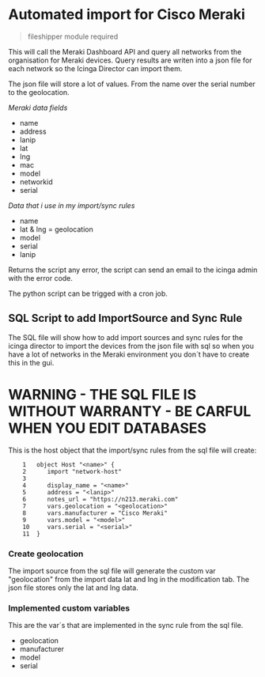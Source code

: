 # Automated import for Cisco Meraki

> fileshipper module required

This will call the Meraki Dashboard API and query all networks from the organisation for Meraki devices.
Query results are writen into a json file for each network so the Icinga Director can import them.

The json file will store a lot of values. From the name over the serial number to the geolocation.

*Meraki data fields*
- name
- address
- lanip
- lat
- lng
- mac
- model
- networkid
- serial

*Data that i use in my import/sync rules*
- name
- lat & lng = geolocation
- model
- serial
- lanip


Returns the script any error, the script can send an email to the icinga admin with the error code.



The python script can be trigged with a cron job.


## SQL Script to add ImportSource and Sync Rule
The SQL file will show how to add import sources and sync rules for the icinga director to import the devices from the json file with sql so when you have a lot of networks in the Meraki environment you don´t have to create this in the gui.

# WARNING - THE SQL FILE IS WITHOUT WARRANTY - BE CARFUL WHEN YOU EDIT DATABASES

This is the host object that the import/sync rules from the sql file will create:

        1	object Host "<name>" { 
 	 	2	   import "network-host" 
 	 	3	 
 	 	4	   display_name = "<name>" 
 	 	5	   address = "<lanip>" 
 	 	6	   notes_url = "https://n213.meraki.com" 
 	 	7	   vars.geolocation = "<geolocation>" 
 	 	8	   vars.manufacturer = "Cisco Meraki" 
 	 	9	   vars.model = "<model>" 
 	 	10	   vars.serial = "<serial>" 
 	 	11	} 

### Create geolocation
The import source from the sql file will generate the custom var "geolocation" from the import data lat and lng in the modification tab. The json file stores only the lat and lng data.

### Implemented custom variables
This are the var´s that are implemented in the sync rule from the sql file.
- geolocation
- manufacturer
- model
- serial

